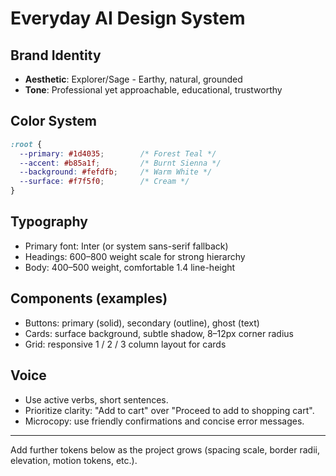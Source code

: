# Everyday AI Design System

## Brand Identity
- **Aesthetic**: Explorer/Sage - Earthy, natural, grounded
- **Tone**: Professional yet approachable, educational, trustworthy

## Color System
```css
:root {
  --primary: #1d4035;        /* Forest Teal */
  --accent: #b85a1f;         /* Burnt Sienna */
  --background: #fefdfb;     /* Warm White */
  --surface: #f7f5f0;        /* Cream */
}
```

## Typography
- Primary font: Inter (or system sans-serif fallback)
- Headings: 600–800 weight scale for strong hierarchy
- Body: 400–500 weight, comfortable 1.4 line-height

## Components (examples)
- Buttons: primary (solid), secondary (outline), ghost (text)
- Cards: surface background, subtle shadow, 8–12px corner radius
- Grid: responsive 1 / 2 / 3 column layout for cards

## Voice
- Use active verbs, short sentences.
- Prioritize clarity: "Add to cart" over "Proceed to add to shopping cart".
- Microcopy: use friendly confirmations and concise error messages.

---

Add further tokens below as the project grows (spacing scale, border radii, elevation, motion tokens, etc.).
